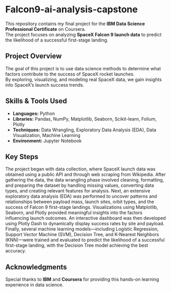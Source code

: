 # Falcon9-ai-analysis-capstone

This repository contains my final project for the **IBM Data Science Professional Certificate** on Coursera.  
The project focuses on analyzing **SpaceX Falcon 9 launch data** to predict the likelihood of a successful first-stage landing.


## Project Overview

The goal of this project is to use data science methods to determine what factors contribute to the success of SpaceX rocket launches.  
By exploring, visualizing, and modeling real SpaceX data, we gain insights into SpaceX’s launch success trends.


## Skills & Tools Used

- **Languages:** Python  
- **Libraries:** Pandas, NumPy, Matplotlib, Seaborn, Scikit-learn, Folium, Plotly  
- **Techniques:** Data Wrangling, Exploratory Data Analysis (EDA), Data Visualization, Machine Learning  
- **Environment:** Jupyter Notebook

## Key Steps

The project began with data collection, where SpaceX launch data was obtained using a public API and through web scraping from Wikipedia. After gathering the data, the data wrangling phase involved cleaning, formatting, and preparing the dataset by handling missing values, converting data types, and creating relevant features for analysis. Next, an extensive exploratory data analysis (EDA) was performed to uncover patterns and relationships between payload mass, launch sites, orbit types, and the success of Falcon 9 first-stage landings. Visualizations using Matplotlib, Seaborn, and Plotly provided meaningful insights into the factors influencing launch outcomes. An interactive dashboard was then developed using Plotly Dash to dynamically display success rates by site and payload. Finally, several machine learning models—including Logistic Regression, Support Vector Machine (SVM), Decision Tree, and K-Nearest Neighbors (KNN)—were trained and evaluated to predict the likelihood of a successful first-stage landing, with the Decision Tree model achieving the best accuracy.

## Acknowledgments

Special thanks to **IBM** and **Coursera** for providing this hands-on learning experience in data science.

